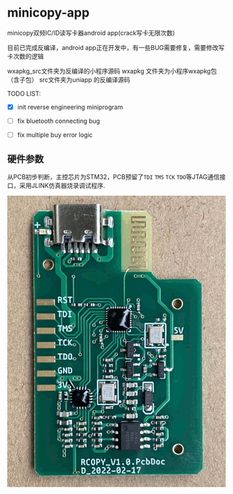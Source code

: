 # minicopy-app

minicopy双频IC/ID读写卡器android app(crack写卡无限次数)

目前已完成反编译，android app正在开发中，有一些BUG需要修复，需要修改写卡次数的逻辑

wxapkg_src文件夹为反编译的小程序源码
wxapkg 文件夹为小程序wxapkg包（含子包）
src文件夹为uniapp 的反编译源码

TODO LIST:

- [x] init reverse engineering miniprogram
- [ ] fix bluetooth connecting bug
- [ ] fix multiple buy error logic


## 硬件参数

从PCB初步判断，主控芯片为STM32，PCB预留了`TDI` `TMS` `TCK` `TDO`等JTAG通信接口，采用JLINK仿真器烧录调试程序.

![pcb.png](asset/pcb.png)

